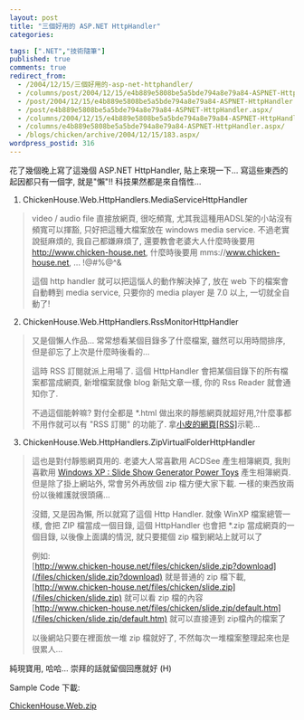 ```yaml
---
layout: post
title: "三個好用的 ASP.NET HttpHandler"
categories:

tags: [".NET","技術隨筆"]
published: true
comments: true
redirect_from:
  - /2004/12/15/三個好用的-asp-net-httphandler/
  - /columns/post/2004/12/15/e4b889e5808be5a5bde794a8e79a84-ASPNET-HttpHandler.aspx/
  - /post/2004/12/15/e4b889e5808be5a5bde794a8e79a84-ASPNET-HttpHandler.aspx/
  - /post/e4b889e5808be5a5bde794a8e79a84-ASPNET-HttpHandler.aspx/
  - /columns/2004/12/15/e4b889e5808be5a5bde794a8e79a84-ASPNET-HttpHandler.aspx/
  - /columns/e4b889e5808be5a5bde794a8e79a84-ASPNET-HttpHandler.aspx/
  - /blogs/chicken/archive/2004/12/15/183.aspx/
wordpress_postid: 316
---
```


花了幾個晚上寫了這幾個 ASP.NET HttpHandler, 貼上來現一下... 寫這些東西的起因都只有一個字, 就是"懶"!! 科技果然都是來自惰性...

1. ChickenHouse.Web.HttpHandlers.MediaServiceHttpHandler

> video / audio file 直接放網頁, 很吃頻寬, 尤其我這種用ADSL架的小站沒有頻寬可以揮豁, 只好把這種大檔案放在 windows media service. 不過老實說挺麻煩的, 我自己都嫌麻煩了, 還要教會老婆大人什麼時後要用 http://www.chicken-house.net, 什麼時後要用 mms://www.chicken-house.net, ... !@#%@^&
> 
> 這個 http handler 就可以把這惱人的動作解決掉了, 放在 web 下的檔案會自動轉到 media service, 只要你的 media player 是 7.0 以上, 一切就全自動了!

2. ChickenHouse.Web.HttpHandlers.RssMonitorHttpHandler

> 又是個懶人作品... 常常想看某個目錄多了什麼檔案, 雖然可以用時間排序, 但是卻忘了上次是什麼時後看的...
> 
> 這時 RSS 訂閱就派上用場了. 這個 HttpHandler 會把某個目錄下的所有檔案都當成網頁, 新增檔案就像 blog 新貼文章一樣, 你的 Rss Reader 就會通知你了.
> 
> 不過這個能幹嘛? 對付全都是 *.html 做出來的靜態網頁就超好用,?什麼事都不用作就可以有 "RSS 訂閱" 的功能了. 拿[小皮的網頁[RSS]](/files/baby.rss)示範...

3. ChickenHouse.Web.HttpHandlers.ZipVirtualFolderHttpHandler

> 這也是對付靜態網頁用的. 老婆大人常喜歡用 ACDSee 產生相簿網頁, 我則喜歡用 [Windows XP : Slide Show Generator Power Toys](http://www.microsoft.com/windowsxp/downloads/powertoys/xppowertoys.mspx) 產生相簿網頁. 但是除了掛上網站外, 常會另外再放個 zip 檔方便大家下載. 一樣的東西放兩份以後維護就很頭痛...
> 
> 沒錯, 又是因為懶, 所以就寫了這個 Http Handler. 就像 WinXP 檔案總管一樣, 會把 ZIP 檔當成一個目錄, 這個 HttpHandler 也會把 *.zip 當成網頁的一個目錄, 以後像上面講的情況, 就只要擺個 zip 檔到網站上就可以了
> 
> 例如:  
> [http://www.chicken-house.net/files/chicken/slide.zip?download](/files/chicken/slide.zip?download) 就是普通的 zip 檔下載,  
> [http://www.chicken-house.net/files/chicken/slide.zip](/files/chicken/slide.zip) 就可以看 zip 檔的內容  
> [http://www.chicken-house.net/files/chicken/slide.zip/default.htm](/files/chicken/slide.zip/default.htm) 就可以直接連到 zip檔內的檔案了
> 
> 以後網站只要在裡面放一堆 zip 檔就好了, 不然每次一堆檔案整理起來也是很累人...

純現寶用, 哈哈... 崇拜的話就留個回應就好 (H)

Sample Code 下載:

[ChickenHouse.Web.zip](/wp-content/be-files/ChickenHouse.Web.zip)
